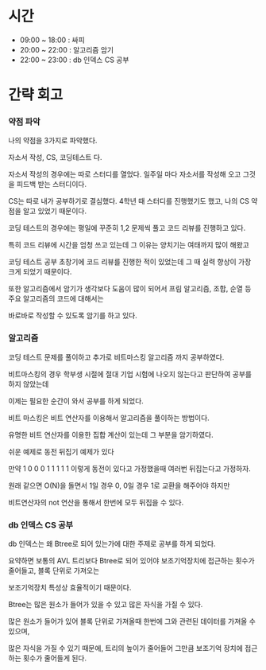 # 시간
- 09:00 ~ 18:00 : 싸피
- 20:00 ~ 22:00 : 알고리즘 암기
- 22:00 ~ 23:00 : db 인덱스 CS 공부
# 간략 회고

### 약점 파악

나의 약점을 3가지로 파악했다.

자소서 작성, CS, 코딩테스트 다.

자소서 작성의 경우에는 따로 스터디를 열었다. 일주일 마다 자소서를 작성해 오고 그것을 피드백 받는 스터디이다.

CS는 따로 내가 공부하기로 결심했다. 4학년 때 스터디를 진행했기도 했고, 나의 CS 약점을 알고 있었기 때문이다.

코딩 테스트의 경우에는 평일에 꾸준히 1,2 문제씩 풀고 코드 리뷰를 진행하고 있다.

특히 코드 리뷰에 시간을 엄청 쓰고 있는데 그 이유는 양치기는 여태까지 많이 해왔고

코딩 테스트 공부 초창기에 코드 리뷰를 진행한 적이 있었는데 그 때 실력 향상이 가장 크게 되었기 때문이다.

또한 알고리즘에서 암기가 생각보다 도움이 많이 되어서 프림 알고리즘, 조합, 순열 등 주요 알고리즘의 코드에 대해서는

바로바로 작성할 수 있도록 암기를 하고 있다.

### 알고리즘

코딩 테스트 문제를 풀이하고 추가로 비트마스킹 알고리즘 까지 공부하였다.

비트마스킹의 경우 학부생 시절에 절대 기업 시험에 나오지 않는다고 판단하여 공부를 하지 않았는데

이제는 필요한 순간이 와서 공부를 하게 되었다.

비트 마스킹은 비트 연산자를 이용해서 알고리즘을 풀이하는 방법이다.

유명한 비트 연산자를 이용한 집합 계산이 있는데 그 부분을 암기하였다.

쉬운 예제로 동전 뒤집기 예제가 있다

만약 1 0 0 0 1 1 1 1 1 이렇게 동전이 있다고 가정했을때 여러번 뒤집는다고 가정하자.

원래 같으면 O(N)을 돌면서 1일 경우 0, 0일 경우 1로 교환을 해주어야 하지만

비트연산자의 not 연산을 통해서 한번에 모두 뒤집을 수 있다.

### db 인덱스 CS 공부

db 인덱스는 왜 Btree로 되어 있는가에 대한 주제로 공부를 하게 되었다.

요약하면 보통의 AVL 트리보다 Btree로 되어 있어야 보조기억장치에 접근하는 횟수가 줄어들고, 블록 단위로 가져오는

보조기억장치 특성상 효율적이기 때문이다.

Btree는 많은 원소가 들어가 있을 수 있고 많은 자식을 가질 수 있다.

많은 원소가 들어가 있어 블록 단위로 가져올때 한번에 그와 관련된 데이터를 가져올 수 있으며,

많은 자식을 가질 수 있기 때문에, 트리의 높이가 줄어들어 그만큼 보조기억 장치에 접근하는 횟수가 줄어들게 된다.
